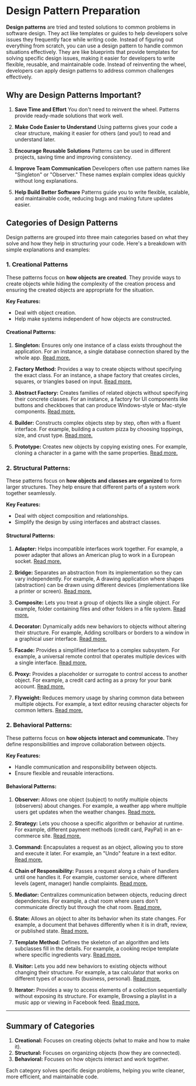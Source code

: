 # Design Pattern Preparation

**Design patterns** are tried and tested solutions to common problems in software design. They act like templates or guides to help developers solve issues they frequently face while writing code. Instead of figuring out everything from scratch, you can use a design pattern to handle common situations effectively. They are like blueprints that provide templates for solving specific design issues, making it easier for developers to write flexible, reusable, and maintainable code. Instead of reinventing the wheel, developers can apply design patterns to address common challenges effectively.

## Why are Design Patterns Important?

1. **Save Time and Effort**
   You don't need to reinvent the wheel. Patterns provide ready-made solutions that work well.

2. **Make Code Easier to Understand**
   Using patterns gives your code a clear structure, making it easier for others (and you!) to read and understand later.

3. **Encourage Reusable Solutions**
   Patterns can be used in different projects, saving time and improving consistency.

4. **Improve Team Communication**
   Developers often use pattern names like "Singleton" or "Observer." These names explain complex ideas quickly without long explanations.

5. **Help Build Better Software**
   Patterns guide you to write flexible, scalable, and maintainable code, reducing bugs and making future updates easier.

## Categories of Design Patterns

Design patterns are grouped into three main categories based on what they solve and how they help in structuring your code. Here's a breakdown with simple explanations and examples:

### 1. **Creational Patterns**

These patterns focus on **how objects are created**. They provide ways to create objects while hiding the complexity of the creation process and ensuring the created objects are appropriate for the situation.

**Key Features:**

- Deal with object creation.
- Help make systems independent of how objects are constructed.

#### **Creational Patterns:**

1. **Singleton:** Ensures only one instance of a class exists throughout the application. For an instance, a single database connection shared by the whole app. [Read more.](/blob/main/creational/SingletonPattern/README.md)

2. **Factory Method:** Provides a way to create objects without specifying the exact class. For an instance, a shape factory that creates circles, squares, or triangles based on input. [Read more.](/blob/main/creational/FactoryMethod/README.md)

3. **Abstract Factory:** Creates families of related objects without specifying their concrete classes. For an instance, a factory for UI components like buttons and checkboxes that can produce Windows-style or Mac-style components. [Read more.](/blob/main/creational/AbstractFactory/README.md)

4. **Builder:** Constructs complex objects step by step, often with a fluent interface. For example, building a custom pizza by choosing toppings, size, and crust type. [Read more.](/blob/main/creational/Builder/README.md)

5. **Prototype:** Creates new objects by copying existing ones. For example, cloning a character in a game with the same properties. [Read more.](/blob/main/creational/Prototype/README.md)

### **2. Structural Patterns:**

These patterns focus on **how objects and classes are organized** to form larger structures. They help ensure that different parts of a system work together seamlessly.

**Key Features:**

- Deal with object composition and relationships.
- Simplify the design by using interfaces and abstract classes.

#### **Structural Patterns:**

1. **Adapter:** Helps incompatible interfaces work together. For example, a power adapter that allows an American plug to work in a European socket. [Read more.](/blob/main/structural/AdaptorPattern/README.md)

2. **Bridge:** Separates an abstraction from its implementation so they can vary independently. For example, A drawing application where shapes (abstraction) can be drawn using different devices (implementations like a printer or screen). [Read more.](/blob/main/structural/BridgePattern/README.md)

3. **Composite:** Lets you treat a group of objects like a single object. For example, folder containing files and other folders in a file system. [Read more.](/blob/main/structural/CompositePattern/README.md)

4. **Decorator:** Dynamically adds new behaviors to objects without altering their structure. For example, Adding scrollbars or borders to a window in a graphical user interface. [Read more.](/blob/main/structural/DecoratorPattern/README.md)

5. **Facade:** Provides a simplified interface to a complex subsystem. For example, a universal remote control that operates multiple devices with a single interface. [Read more.](/blob/main/structural/FacadePattern/README.md)

6. **Proxy:** Provides a placeholder or surrogate to control access to another object. For example, a credit card acting as a proxy for your bank account. [Read more.](/blob/main/structural/ProxyPattern/README.md)

7. **Flyweight:** Reduces memory usage by sharing common data between multiple objects. For example, a text editor reusing character objects for common letters. [Read more.](/blob/main/structural/FlyweightPattern/README.md)

### **2. Behavioral Patterns:**

These patterns focus on **how objects interact and communicate.** They define responsibilities and improve collaboration between objects.

**Key Features:**

- Handle communication and responsibility between objects.
- Ensure flexible and reusable interactions.

#### **Behavioral Patterns:**

1. **Observer:** Allows one object (subject) to notify multiple objects (observers) about changes. For example, a weather app where multiple users get updates when the weather changes. [Read more.](/blob/main/behavioural/ObserverPattern/README.md)

2. **Strategy:** Lets you choose a specific algorithm or behavior at runtime. For example, different payment methods (credit card, PayPal) in an e-commerce site. [Read more.](/blob/main/behavioural/StrategyPattern/README.md)

3. **Command:** Encapsulates a request as an object, allowing you to store and execute it later. For example, an "Undo" feature in a text editor. [Read more.](/blob/main/behavioural/CommandPattern/README.md)

4. **Chain of Responsibility:** Passes a request along a chain of handlers until one handles it. For example, customer service, where different levels (agent, manager) handle complaints. [Read more.](/blob/main/behavioural/ChainOfResponsibility/README.md)

5. **Mediator:** Centralizes communication between objects, reducing direct dependencies. For example, a chat room where users don't communicate directly but through the chat room. [Read more.](/blob/main/behavioural/MediatorPattern/README.md)

6. **State:** Allows an object to alter its behavior when its state changes. For example, a document that behaves differently when it is in draft, review, or published state. [Read more.](/blob/main/behavioural/State/README.md)

7. **Template Method:** Defines the skeleton of an algorithm and lets subclasses fill in the details. For example, a cooking recipe template where specific ingredients vary. [Read more.](/blob/main/behavioural/TemplateMethod/README.md)

8. **Visitor:** Lets you add new behaviors to existing objects without changing their structure. For example, a tax calculator that works on different types of accounts (business, personal). [Read more.](/blob/main/behavioural/VisitorPattern/README.md)

9. **Iterator:** Provides a way to access elements of a collection sequentially without exposing its structure. For example, Browsing a playlist in a music app or viewing in Facebook feed. [Read more.](/blob/main/behavioural/IteratorPattern/README.md)

---

## Summary of Categories

1. **Creational:** Focuses on creating objects (what to make and how to make it).
2. **Structural:** Focuses on organizing objects (how they are connected).
3. **Behavioral:** Focuses on how objects interact and work together.

Each category solves specific design problems, helping you write cleaner, more efficient, and maintainable code.
